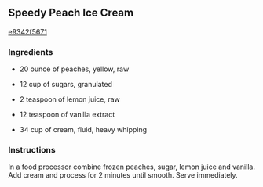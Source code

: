 ## Speedy Peach Ice Cream

[e9342f5671](http://www.food.com/recipe/speedy-peach-ice-cream-383526)

### Ingredients

 - 20 ounce of peaches, yellow, raw

 - 12 cup of sugars, granulated

 - 2 teaspoon of lemon juice, raw

 - 12 teaspoon of vanilla extract

 - 34 cup of cream, fluid, heavy whipping

### Instructions

In a food processor combine frozen peaches, sugar, lemon juice and vanilla. Add cream and process for 2 minutes until smooth. Serve immediately.